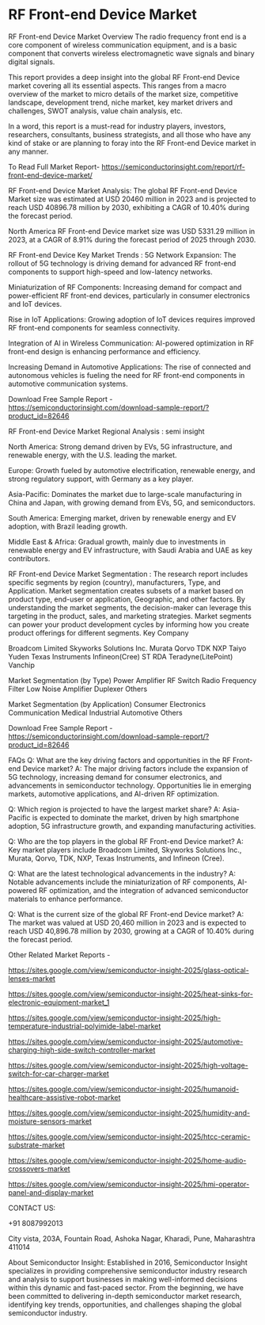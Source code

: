 <h1>RF Front-end Device Market</h1>
RF Front-end Device Market Overview
The radio frequency front end is a core component of wireless communication equipment, and is a basic component that converts wireless electromagnetic wave signals and binary digital signals.

This report provides a deep insight into the global RF Front-end Device market covering all its essential aspects. This ranges from a macro overview of the market to micro details of the market size, competitive landscape, development trend, niche market, key market drivers and challenges, SWOT analysis, value chain analysis, etc.

In a word, this report is a must-read for industry players, investors, researchers, consultants, business strategists, and all those who have any kind of stake or are planning to foray into the RF Front-end Device market in any manner.

To Read Full Market Report-
https://semiconductorinsight.com/report/rf-front-end-device-market/

RF Front-end Device Market Analysis:
The global RF Front-end Device Market size was estimated at USD 20460 million in 2023 and is projected to reach USD 40896.78 million by 2030, exhibiting a CAGR of 10.40% during the forecast period.

North America RF Front-end Device market size was USD 5331.29 million in 2023, at a CAGR of 8.91% during the forecast period of 2025 through 2030.

RF Front-end Device Key Market Trends :
5G Network Expansion: The rollout of 5G technology is driving demand for advanced RF front-end components to support high-speed and low-latency networks.

Miniaturization of RF Components: Increasing demand for compact and power-efficient RF front-end devices, particularly in consumer electronics and IoT devices.

Rise in IoT Applications: Growing adoption of IoT devices requires improved RF front-end components for seamless connectivity.

Integration of AI in Wireless Communication: AI-powered optimization in RF front-end design is enhancing performance and efficiency.

Increasing Demand in Automotive Applications: The rise of connected and autonomous vehicles is fueling the need for RF front-end components in automotive communication systems.

Download Free Sample Report -
https://semiconductorinsight.com/download-sample-report/?product_id=82646

RF Front-end Device Market Regional Analysis :
semi insight

North America:
Strong demand driven by EVs, 5G infrastructure, and renewable energy, with the U.S. leading the market.

Europe:
Growth fueled by automotive electrification, renewable energy, and strong regulatory support, with Germany as a key player.

Asia-Pacific:
Dominates the market due to large-scale manufacturing in China and Japan, with growing demand from EVs, 5G, and semiconductors.

South America:
Emerging market, driven by renewable energy and EV adoption, with Brazil leading growth.

Middle East & Africa:
Gradual growth, mainly due to investments in renewable energy and EV infrastructure, with Saudi Arabia and UAE as key contributors.

RF Front-end Device Market Segmentation :
The research report includes specific segments by region (country), manufacturers, Type, and Application. Market segmentation creates subsets of a market based on product type, end-user or application, Geographic, and other factors. By understanding the market segments, the decision-maker can leverage this targeting in the product, sales, and marketing strategies. Market segments can power your product development cycles by informing how you create product offerings for different segments.
Key Company

Broadcom Limited
Skyworks Solutions Inc.
Murata
Qorvo
TDK
NXP
Taiyo Yuden
Texas Instruments
Infineon(Cree)
ST
RDA
Teradyne(LitePoint)
Vanchip

Market Segmentation (by Type)
Power Amplifier
RF Switch
Radio Frequency Filter
Low Noise Amplifier
Duplexer
Others

Market Segmentation (by Application)
Consumer Electronics
Communication
Medical
Industrial
Automotive
Others

Download Free Sample Report -
https://semiconductorinsight.com/download-sample-report/?product_id=82646

FAQs
Q: What are the key driving factors and opportunities in the RF Front-end Device market?
A: The major driving factors include the expansion of 5G technology, increasing demand for consumer electronics, and advancements in semiconductor technology. Opportunities lie in emerging markets, automotive applications, and AI-driven RF optimization.

Q: Which region is projected to have the largest market share?
A: Asia-Pacific is expected to dominate the market, driven by high smartphone adoption, 5G infrastructure growth, and expanding manufacturing activities.

Q: Who are the top players in the global RF Front-end Device market?
A: Key market players include Broadcom Limited, Skyworks Solutions Inc., Murata, Qorvo, TDK, NXP, Texas Instruments, and Infineon (Cree).

Q: What are the latest technological advancements in the industry?
A: Notable advancements include the miniaturization of RF components, AI-powered RF optimization, and the integration of advanced semiconductor materials to enhance performance.

Q: What is the current size of the global RF Front-end Device market?
A: The market was valued at USD 20,460 million in 2023 and is expected to reach USD 40,896.78 million by 2030, growing at a CAGR of 10.40% during the forecast period.

Other Related Market Reports -

https://sites.google.com/view/semiconductor-insight-2025/glass-optical-lenses-market

https://sites.google.com/view/semiconductor-insight-2025/heat-sinks-for-electronic-equipment-market_1

https://sites.google.com/view/semiconductor-insight-2025/high-temperature-industrial-polyimide-label-market

https://sites.google.com/view/semiconductor-insight-2025/automotive-charging-high-side-switch-controller-market

https://sites.google.com/view/semiconductor-insight-2025/high-voltage-switch-for-car-charger-market

https://sites.google.com/view/semiconductor-insight-2025/humanoid-healthcare-assistive-robot-market

https://sites.google.com/view/semiconductor-insight-2025/humidity-and-moisture-sensors-market

https://sites.google.com/view/semiconductor-insight-2025/htcc-ceramic-substrate-market

https://sites.google.com/view/semiconductor-insight-2025/home-audio-crossovers-market

https://sites.google.com/view/semiconductor-insight-2025/hmi-operator-panel-and-display-market

CONTACT US:

+91 8087992013

City vista, 203A, Fountain Road, Ashoka Nagar, Kharadi, Pune, Maharashtra 411014

About Semiconductor Insight:
Established in 2016, Semiconductor Insight specializes in providing comprehensive semiconductor industry research and analysis to support businesses in making well-informed decisions within this dynamic and fast-paced sector. From the beginning, we have been committed to delivering in-depth semiconductor market research, identifying key trends, opportunities, and challenges shaping the global semiconductor industry.
